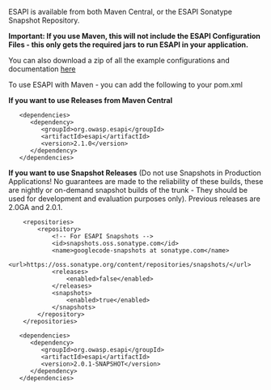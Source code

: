 ESAPI is available from both Maven Central, or the ESAPI Sonatype Snapshot Repository.

**Important: If you use Maven, this will not include the ESAPI Configuration Files - this only gets the required jars to run ESAPI in your application.**

You can also download a zip of all the example configurations and documentation [here](http://code.google.com/p/owasp-esapi-java/downloads/detail?name=esapi-2.0_rc11-config.zip&can=2&q=)

To use ESAPI with Maven - you can add the following to your pom.xml

**If you want to use Releases from Maven Central**
```
   <dependencies>
      <dependency>
         <groupId>org.owasp.esapi</groupId>
         <artifactId>esapi</artifactId>
         <version>2.1.0</version>
      </dependency>
   </dependencies>
```

**If you want to use Snapshot Releases** (Do not use Snapshots in Production Applications! No guarantees are made to the reliability of these builds, these are nightly or on-demand snapshot builds of the trunk - They should be used for development and evaluation purposes only). Previous releases are 2.0GA and 2.0.1.
```
    <repositories>
        <repository>
            <!-- For ESAPI Snapshots -->
            <id>snapshots.oss.sonatype.com</id>
            <name>googlecode-snapshots at sonatype.com</name>
            <url>https://oss.sonatype.org/content/repositories/snapshots/</url>
            <releases>
                <enabled>false</enabled>
            </releases>
            <snapshots>
                <enabled>true</enabled>
            </snapshots>
        </repository>
    </repositories>

   <dependencies>
      <dependency>
         <groupId>org.owasp.esapi</groupId>
         <artifactId>esapi</artifactId>
         <version>2.0.1-SNAPSHOT</version>
      </dependency>
   </dependencies>
```